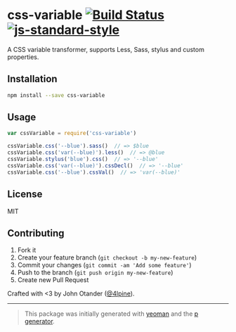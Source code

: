 # css-variable [![Build Status](https://secure.travis-ci.org/johnotander/css-variable.png?branch=master)](https://travis-ci.org/johnotander/css-variable) [![js-standard-style](https://img.shields.io/badge/code%20style-standard-brightgreen.svg?style=flat)](https://github.com/feross/standard)

A CSS variable transformer, supports Less, Sass, stylus and custom properties.

## Installation

```bash
npm install --save css-variable
```

## Usage

```javascript
var cssVariable = require('css-variable')

cssVariable.css('--blue').sass()  // => $blue
cssVariable.css('var(--blue)').less()  // => @blue
cssVariable.stylus('blue').css()  // => '--blue'
cssVariable.css('var(--blue)').cssDecl()  // => '--blue'
cssVariable.css('--blue').cssVal()  // => 'var(--blue)'
```

## License

MIT

## Contributing

1. Fork it
2. Create your feature branch (`git checkout -b my-new-feature`)
3. Commit your changes (`git commit -am 'Add some feature'`)
4. Push to the branch (`git push origin my-new-feature`)
5. Create new Pull Request

Crafted with <3 by John Otander ([@4lpine](https://twitter.com/4lpine)).

***

> This package was initially generated with [yeoman](http://yeoman.io) and the [p generator](https://github.com/johnotander/generator-p.git).
